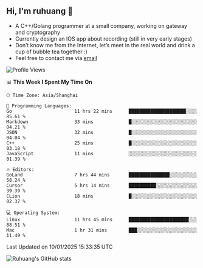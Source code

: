 ## Hi, I'm ruhuang 👋

- A C++/Golang programmer at a small company, working on gateway and cryptography
- Currently design an IOS app about recording (still in very early stages)
- Don’t know me from the Internet, let’s meet in the real world and drink a cup of bubble tea together :)
- Feel free to contact me via [email](mailto:ruhuang2001@gmail.com)
<!--START_SECTION:waka-->
![Profile Views](http://img.shields.io/badge/Profile%20Views-4-blue)

📊 **This Week I Spent My Time On** 

```text
🕑︎ Time Zone: Asia/Shanghai

💬 Programming Languages: 
Go                       11 hrs 22 mins      █████████████████████░░░░   85.61 % 
Markdown                 33 mins             █░░░░░░░░░░░░░░░░░░░░░░░░   04.21 % 
JSON                     32 mins             █░░░░░░░░░░░░░░░░░░░░░░░░   04.04 % 
C++                      25 mins             █░░░░░░░░░░░░░░░░░░░░░░░░   03.18 % 
JavaScript               11 mins             ░░░░░░░░░░░░░░░░░░░░░░░░░   01.39 % 

🔥 Editors: 
GoLand                   7 hrs 44 mins       ███████████████░░░░░░░░░░   58.24 % 
Cursor                   5 hrs 14 mins       ██████████░░░░░░░░░░░░░░░   39.39 % 
CLion                    18 mins             █░░░░░░░░░░░░░░░░░░░░░░░░   02.37 % 

💻 Operating System: 
Linux                    11 hrs 45 mins      ██████████████████████░░░   88.51 % 
Mac                      1 hr 31 mins        ███░░░░░░░░░░░░░░░░░░░░░░   11.49 % 
```


 Last Updated on 10/01/2025 15:33:35 UTC
<!--END_SECTION:waka-->

![Ruhuang's GitHub stats](https://github-readme-stats.vercel.app/api?username=ruhuang2001&count_private=true&hide_title=true&show_icons=true&theme=vue)

